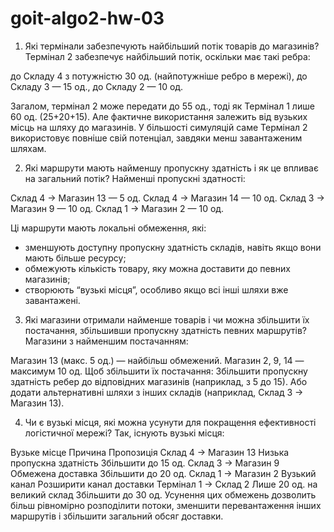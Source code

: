 # goit-algo2-hw-03

1. Які термінали забезпечують найбільший потік товарів до магазинів?
   Термінал 2 забезпечує найбільший потік, оскільки має такі ребра:

до Складу 4 з потужністю 30 од. (найпотужніше ребро в мережі),
до Складу 3 — 15 од.,
до Складу 2 — 10 од.

Загалом, термінал 2 може передати до 55 од., тоді як Термінал 1 лише 60 од. (25+20+15). Але фактичне використання залежить від вузьких місць на шляху до магазинів. У більшості симуляцій саме Термінал 2 використовує повніше свій потенціал, завдяки менш завантаженим шляхам.

2. Які маршрути мають найменшу пропускну здатність і як це впливає на загальний потік?
   Найменші пропускні здатності:

Склад 4 → Магазин 13 — 5 од.
Склад 4 → Магазин 14 — 10 од.
Склад 3 → Магазин 9 — 10 од.
Склад 1 → Магазин 2 — 10 од.

Ці маршрути мають локальні обмеження, які:

- зменшують доступну пропускну здатність складів, навіть якщо вони мають більше ресурсу;
- обмежують кількість товару, яку можна доставити до певних магазинів;
- створюють “вузькі місця”, особливо якщо всі інші шляхи вже завантажені.

3. Які магазини отримали найменше товарів і чи можна збільшити їх постачання, збільшивши пропускну здатність певних маршрутів?
   Магазини з найменшим постачанням:

Магазин 13 (макс. 5 од.) — найбільш обмежений.
Магазин 2, 9, 14 — максимум 10 од.
Щоб збільшити їх постачання:
Збільшити пропускну здатність ребер до відповідних магазинів (наприклад, з 5 до 15).
Або додати альтернативні шляхи з інших складів (наприклад, Склад 3 → Магазин 13).

4. Чи є вузькі місця, які можна усунути для покращення ефективності логістичної мережі?
   Так, існують вузькі місця:

Вузьке місце Причина Пропозиція
Склад 4 → Магазин 13 Низька пропускна здатність Збільшити до 15 од.
Склад 3 → Магазин 9 Обмежена доставка Збільшити до 20 од.
Склад 1 → Магазин 2 Вузький канал Розширити канал доставки
Термінал 1 → Склад 2 Лише 20 од. на великий склад Збільшити до 30 од.
Усунення цих обмежень дозволить більш рівномірно розподілити потоки, зменшити перевантаження інших маршрутів і збільшити загальний обсяг доставки.
